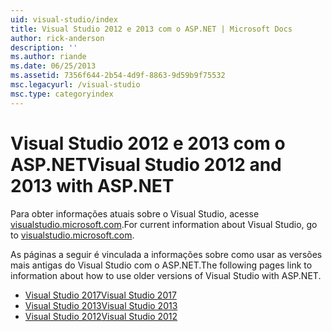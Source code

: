 ```yaml
---
uid: visual-studio/index
title: Visual Studio 2012 e 2013 com o ASP.NET | Microsoft Docs
author: rick-anderson
description: ''
ms.author: riande
ms.date: 06/25/2013
ms.assetid: 7356f644-2b54-4d9f-8863-9d59b9f75532
msc.legacyurl: /visual-studio
msc.type: categoryindex
---
```

# <a name="visual-studio-2012-and-2013-with-aspnet"></a><span data-ttu-id="e00a8-102">Visual Studio 2012 e 2013 com o ASP.NET</span><span class="sxs-lookup"><span data-stu-id="e00a8-102">Visual Studio 2012 and 2013 with ASP.NET</span></span>

<span data-ttu-id="e00a8-103">Para obter informações atuais sobre o Visual Studio, acesse [visualstudio.microsoft.com](https://visualstudio.microsoft.com).</span><span class="sxs-lookup"><span data-stu-id="e00a8-103">For current information about Visual Studio, go to [visualstudio.microsoft.com](https://visualstudio.microsoft.com).</span></span>

<span data-ttu-id="e00a8-104">As páginas a seguir é vinculada a informações sobre como usar as versões mais antigas do Visual Studio com o ASP.NET.</span><span class="sxs-lookup"><span data-stu-id="e00a8-104">The following pages link to information about how to use older versions of Visual Studio with ASP.NET.</span></span>

- [<span data-ttu-id="e00a8-105">Visual Studio 2017</span><span class="sxs-lookup"><span data-stu-id="e00a8-105">Visual Studio 2017</span></span>](overview/2017/index.md)
- [<span data-ttu-id="e00a8-106">Visual Studio 2013</span><span class="sxs-lookup"><span data-stu-id="e00a8-106">Visual Studio 2013</span></span>](overview/2013/index.md)
- [<span data-ttu-id="e00a8-107">Visual Studio 2012</span><span class="sxs-lookup"><span data-stu-id="e00a8-107">Visual Studio 2012</span></span>](overview/2012/index.md)
